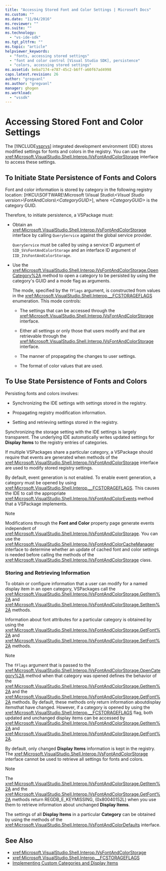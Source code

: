 ```yaml
---
title: "Accessing Stored Font and Color Settings | Microsoft Docs"
ms.custom: ""
ms.date: "11/04/2016"
ms.reviewer: ""
ms.suite: ""
ms.technology:
  - "vs-ide-sdk"
ms.tgt_pltfrm: ""
ms.topic: "article"
helpviewer_keywords:
  - "fonts, accessing stored settings"
  - "font and color control [Visual Studio SDK], persistence"
  - "colors, accessing stored settings"
ms.assetid: beba7174-e787-45c2-b6ff-a60f67ad4998
caps.latest.revision: 26
author: "gregvanl"
ms.author: "gregvanl"
manager: ghogen
ms.workload:
  - "vssdk"
---
```

# Accessing Stored Font and Color Settings
The [!INCLUDE[vsprvs](../code-quality/includes/vsprvs_md.md)] integrated development environment (IDE) stores modified settings for fonts and colors in the registry. You can use the <xref:Microsoft.VisualStudio.Shell.Interop.IVsFontAndColorStorage> interface to access these settings.

## To Initiate State Persistence of Fonts and Colors
 Font and color information is stored by category in the following registry location: [HKCU\SOFTWARE\Microsoft \Visual Studio\\*\<Visual Studio version>*\FontAndColors\\*\<CategoryGUID>*], where *\<CategoryGUID>* is the category GUID.

 Therefore, to initiate persistence, a VSPackage must:

-   Obtain an <xref:Microsoft.VisualStudio.Shell.Interop.IVsFontAndColorStorage> interface by calling `QueryService` against the global service provider.

     `QueryService` must be called by using a service ID argument of `SID_SVsFontAndColorStorage` and an interface ID argument of `IID_IVsFontAndColorStorage`.

-   Use the <xref:Microsoft.VisualStudio.Shell.Interop.IVsFontAndColorStorage.OpenCategory%2A> method to open a category to be persisted by using the category's GUID and a mode flag as arguments.

     The mode, specified by the `fFlags` argument, is constructed from values in the <xref:Microsoft.VisualStudio.Shell.Interop.__FCSTORAGEFLAGS> enumeration. This mode controls:

    -   The settings that can be accessed through the <xref:Microsoft.VisualStudio.Shell.Interop.IVsFontAndColorStorage> interface.

    -   Either all settings or only those that users modify and that are retrievable through the <xref:Microsoft.VisualStudio.Shell.Interop.IVsFontAndColorStorage> interface.

    -   The manner of propagating the changes to user settings.

    -   The format of color values that are used.

## To Use State Persistence of Fonts and Colors
 Persisting fonts and colors involves:

-   Synchronizing the IDE settings with settings stored in the registry.

-   Propagating registry modification information.

-   Setting and retrieving settings stored in the registry.

 Synchronizing the storage setting with the IDE settings is largely transparent. The underlying IDE automatically writes updated settings for **Display Items** to the registry entries of categories.

 If multiple VSPackages share a particular category, a VSPackage should require that events are generated when methods of the <xref:Microsoft.VisualStudio.Shell.Interop.IVsFontAndColorStorage> interface are used to modify stored registry settings.

 By default, event generation is not enabled. To enable event generation, a category must be opened by using <xref:Microsoft.VisualStudio.Shell.Interop.__FCSTORAGEFLAGS>. This causes the IDE to call the appropriate <xref:Microsoft.VisualStudio.Shell.Interop.IVsFontAndColorEvents> method that a VSPackage implements.

> [!NOTE]
>  Modifications through the **Font and Color** property page generate events independent of <xref:Microsoft.VisualStudio.Shell.Interop.IVsFontAndColorStorage>. You can use the <xref:Microsoft.VisualStudio.Shell.Interop.IVsFontAndColorCacheManager> interface to determine whether an update of cached font and color settings is needed before calling the methods of the <xref:Microsoft.VisualStudio.Shell.Interop.IVsFontAndColorStorage> class.

### Storing and Retrieving Information
 To obtain or configure information that a user can modify for a named display item in an open category, VSPackages call the <xref:Microsoft.VisualStudio.Shell.Interop.IVsFontAndColorStorage.GetItem%2A> and <xref:Microsoft.VisualStudio.Shell.Interop.IVsFontAndColorStorage.SetItem%2A> methods.

 Information about font attributes for a particular category is obtained by using the <xref:Microsoft.VisualStudio.Shell.Interop.IVsFontAndColorStorage.GetFont%2A> and <xref:Microsoft.VisualStudio.Shell.Interop.IVsFontAndColorStorage.SetFont%2A> methods.

> [!NOTE]
>  The `fFlags` argument that is passed to the <xref:Microsoft.VisualStudio.Shell.Interop.IVsFontAndColorStorage.OpenCategory%2A> method when that category was opened defines the behavior of the <xref:Microsoft.VisualStudio.Shell.Interop.IVsFontAndColorStorage.GetItem%2A> and the <xref:Microsoft.VisualStudio.Shell.Interop.IVsFontAndColorStorage.GetFont%2A> methods. By default, these methods only return information aboutdisplay itemsthat have changed. However, if a category is opened by using the <xref:Microsoft.VisualStudio.Shell.Interop.__FCSTORAGEFLAGS> flag, both updated and unchanged display items can be accessed by <xref:Microsoft.VisualStudio.Shell.Interop.IVsFontAndColorStorage.GetItem%2A> and <xref:Microsoft.VisualStudio.Shell.Interop.IVsFontAndColorStorage.GetFont%2A>.

 By default, only changed **Display Items** information is kept in the registry. The <xref:Microsoft.VisualStudio.Shell.Interop.IVsFontAndColorStorage> interface cannot be used to retrieve all settings for fonts and colors.

> [!NOTE]
>  The <xref:Microsoft.VisualStudio.Shell.Interop.IVsFontAndColorStorage.GetItem%2A> and the <xref:Microsoft.VisualStudio.Shell.Interop.IVsFontAndColorStorage.GetFont%2A> methods return REGDB_E_KEYMISSING, (0x80040152L) when you use them to retrieve information about unchanged **Display Items**.

 The settings of all **Display Items** in a particular **Category** can be obtained by using the methods of the <xref:Microsoft.VisualStudio.Shell.Interop.IVsFontAndColorDefaults> interface.

## See Also

- <xref:Microsoft.VisualStudio.Shell.Interop.IVsFontAndColorStorage>
- <xref:Microsoft.VisualStudio.Shell.Interop.__FCSTORAGEFLAGS>
- [Implementing Custom Categories and Display Items](../extensibility/implementing-custom-categories-and-display-items.md)